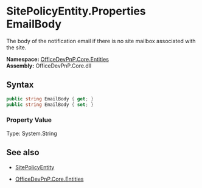 # SitePolicyEntity.Properties EmailBody
The body of the notification email if there is no site mailbox associated with the site.  

**Namespace:** [OfficeDevPnP.Core.Entities](OfficeDevPnP.Core.Entities.md)  
**Assembly:** OfficeDevPnP.Core.dll  
## Syntax
```C#
public string EmailBody { get; }
public string EmailBody { set; }
```

### Property Value
Type: System.String  

## See also
- [SitePolicyEntity](SitePolicyEntity.md) 

- [OfficeDevPnP.Core.Entities](OfficeDevPnP.Core.Entities.md)

